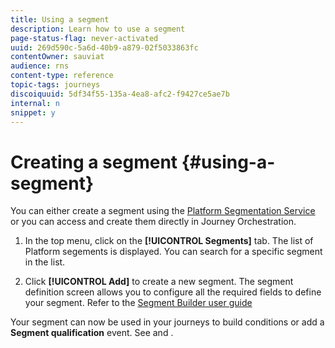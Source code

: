 ```yaml
---
title: Using a segment
description: Learn how to use a segment
page-status-flag: never-activated
uuid: 269d590c-5a6d-40b9-a879-02f5033863fc
contentOwner: sauviat
audience: rns
content-type: reference
topic-tags: journeys
discoiquuid: 5df34f55-135a-4ea8-afc2-f9427ce5ae7b
internal: n
snippet: y
---
```



# Creating a segment {#using-a-segment}

You can either create a segment using the [Platform Segmentation Service](https://docs.adobe.com/content/help/en/experience-platform/segmentation/home.html) or you can access and create them directly in Journey Orchestration.

1. In the top menu, click on the **[!UICONTROL Segments]** tab. The list of Platform segements is displayed. You can search for a specific segment in the list.

1. Click **[!UICONTROL Add]** to create a new segment. The segment definition screen allows you to configure all the required fields to define your segment. Refer to the [Segment Builder user guide](https://docs.adobe.com/content/help/en/experience-platform/segmentation/ui/overview.html)

Your segment can now be used in your journeys to build conditions or add a **Segment qualification** event. See [](../segment/using-a-segment.md) and [](../building-journeys/event-activities.md#segment-qualification).